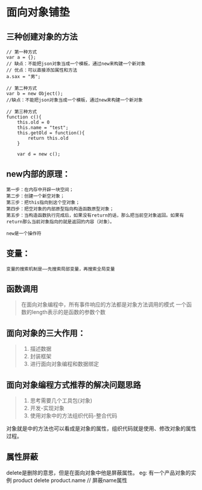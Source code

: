# 面向对象铺垫

## 三种创建对象的方法

```
// 第一种方式
var a = {};
// 缺点：不能把json对象当成一个模板，通过new来构建一个新对象
// 优点：可以直接添加属性和方法
a.sax = "男";

// 第二种方式
var b = new Object();
//缺点：不能把json对象当成一个模板，通过new来构建一个新对象

// 第三种方式
function c(){
    this.old = 0
    this.name = "test";
    this.getOld = function(){
        return this.old
    }

    var d = new c();
```
## new内部的原理：

    第一步：在内存中开辟一块空间；
    第二步：创建一个新空对象；
    第三步：把this指向到这个空对象；
    第四步：把空对象的内部原型指向构造函数原型对象；
    第五步：当构造函数执行完成后，如果没有return的话，那么把当前空对象返回。如果有return那么当前对象指向的就是返回的内容（对象）。

    new是一个操作符

## 变量：

    变量的搜索机制是——先搜索局部变量，再搜索全局变量


## 函数调用

> 在面向对象编程中，所有事件响应的方法都是对象方法调用的模式
> 一个函数的length表示的是函数的参数个数

## 面向对象的三大作用：

> 1. 描述数据
> 2. 封装框架
> 3. 进行面向对象编程和数据绑定

## 面向对象编程方式推荐的解决问题思路

> 1. 思考需要几个工具包(对象)
> 2. 开发-实现对象
> 3. 使用对象中的方法组织代码-整合代码

对象就是中的方法也可以看成是对象的属性，组织代码就是使用、修改对象的属性过程。

## 属性屏蔽

delete是删除的意思，但是在面向对象中他是屏蔽属性。
eg: 有一个产品对象的实例 product
delete product.name // 屏蔽name属性
